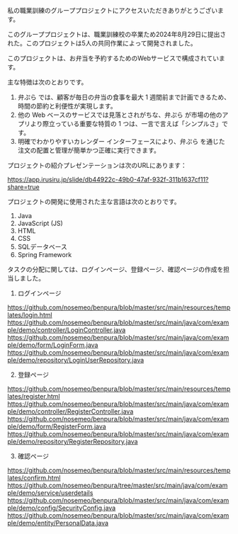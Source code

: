 私の職業訓練のグループプロジェクトにアクセスいただきありがとうございます。

このグループプロジェクトは、職業訓練校の卒業ため2024年8月29日に提出された。このプロジェクトは5人の共同作業によって開発されました。

このプロジェクトは、お弁当を予約するためのWebサービスで構成されています。

主な特徴は次のとおりです。
1)	弁ぷら  では、顧客が毎日の弁当の食事を最大 1 週間前まで計画できるため、時間の節約と利便性が実現します。
2)	他の Web ベースのサービスでは見落とされがちな、弁ぷら  が市場の他のアプリより際立っている重要な特質の 1 つは、一言で言えば「シンプルさ」です。
3)	明確でわかりやすいカレンダー インターフェースにより、弁ぷら  を通じた注文の配置と管理が簡単かつ正確に実行できます。

プロジェクトの紹介プレゼンテーションは次のURLにあります：

https://app.irusiru.jp/slide/db44922c-49b0-47af-932f-311b1637cf11?share=true

プロジェクトの開発に使用された主な言語は次のとおりです。
1) Java
2) JavaScript (JS)
3) HTML
4) CSS
5) SQLデータベース
6) Spring Framework

タスクの分配に関しては、ログインページ、登録ページ、確認ページの作成を担当しました。
1) ログインページ

https://github.com/nosemeo/benpura/blob/master/src/main/resources/templates/login.html
https://github.com/nosemeo/benpura/blob/master/src/main/java/com/example/demo/controller/LoginController.java
https://github.com/nosemeo/benpura/blob/master/src/main/java/com/example/demo/form/LoginForm.java
https://github.com/nosemeo/benpura/blob/master/src/main/java/com/example/demo/repository/LoginUserRepository.java

2) 登録ページ

https://github.com/nosemeo/benpura/blob/master/src/main/resources/templates/register.html
https://github.com/nosemeo/benpura/blob/master/src/main/java/com/example/demo/controller/RegisterController.java
https://github.com/nosemeo/benpura/blob/master/src/main/java/com/example/demo/form/RegisterForm.java
https://github.com/nosemeo/benpura/blob/master/src/main/java/com/example/demo/repository/RegisterRepository.java

3) 確認ページ

https://github.com/nosemeo/benpura/blob/master/src/main/resources/templates/confirm.html https://github.com/nosemeo/benpura/tree/master/src/main/java/com/example/demo/service/userdetails https://github.com/nosemeo/benpura/blob/master/src/main/java/com/example/demo/config/SecurityConfig.java https://github.com/nosemeo/benpura/blob/master/src/main/java/com/example/demo/entity/PersonalData.java
